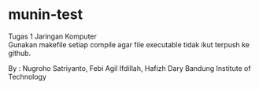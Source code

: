# munin-test
Tugas 1 Jaringan Komputer
<br/>
Gunakan makefile setiap compile agar file executable tidak ikut terpush ke github.


By : Nugroho Satriyanto, Febi Agil Ifdillah, Hafizh Dary
     Bandung Institute of Technology
